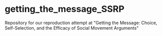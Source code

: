 # getting_the_message_SSRP
Repository for our reproduction attempt at "Getting the Message: Choice, Self-Selection, and the Efficacy of Social Movement Arguments"
